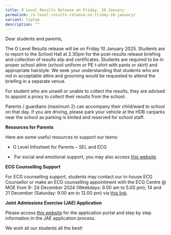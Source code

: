 ```yaml
---
title: O Level Results Release on Friday, 10 January
permalink: /o-level-results-release-on-friday-10-january/
variant: tiptap
description: ""
---
```

<p>Dear students and parents,</p>
<p>The O Level Results release will be on Friday 10 January 2025. Students
are to report to the School Hall at 2.30pm for the post-results release
briefing and collection of results slip and certificates. Students are
required to be in proper school attire (school uniform or PE t-shirt with
pants or skirt) and appropriate hairstyle. We seek your understanding that
students who are not in acceptable attire and grooming would be requested
to attend the briefing in a separate venue.</p>
<p>For student who are unwell or unable to collect the results, they are
advised to appoint a proxy to collect their results from the school.</p>
<p>Parents / guardians (maximum 2) can accompany their child/ward to school
on that day. If you are driving, please park your vehicle at the HDB carparks
near the school as parking is limited and reserved for school staff.</p>
<p></p>
<p><strong>Resources for Parents</strong>
</p>
<p>Here are some useful resources to support our teens:</p>
<ul data-tight="true" class="tight">
<li>
<p><a rel="noopener noreferrer nofollow" target="_blank">O Level Infosheet for Parents</a> –
SEL and ECG</p>
</li>
<li>
<p>&nbsp;For social and emotional support, you may also access <a href="https://www.moe.gov.sg/education-in-sg/our-programmes/social-and-emotional-learning/sel-resources-for-parents" rel="noopener noreferrer nofollow" target="_blank">this website</a>
</p>
</li>
</ul>
<p></p>
<p><strong>ECG Counselling Support</strong>
</p>
<p>For ECG counselling support, students may contact our in-house ECG Counsellor
or make an ECG counselling appointment with the ECG Centre @ MOE from 9-
24 December 2024 (Weekdays: 9.00 am to 5.00 pm); 14 and 21 December (Saturday:
9.00 am to 12.00 pm) via <a href="https://go.gov.sg/moe-ecg-centre" rel="noopener noreferrer nofollow" target="_blank">this link</a>.</p>
<p></p>
<p><strong>Joint Admissions Exercise (JAE) Application</strong>
</p>
<p>Please access <a href="https://www.moe.gov.sg/post-secondary/admissions/jae" rel="noopener noreferrer nofollow" target="_blank">this website</a> for
the application portal and step by step information in the JAE application
process.</p>
<p>We wish all our students all the best!</p>